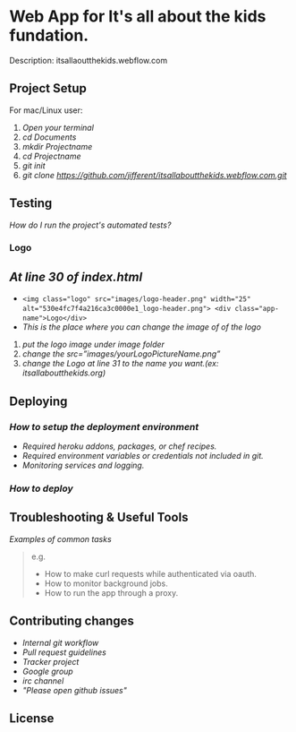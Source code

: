   
# Web App for It's all about the kids fundation.

Description: itsallaoutthekids.webflow.com

## Project Setup

For mac/Linux user:

1. _Open your terminal_
2. _cd Documents_
3. _mkdir Projectname_
4. _cd Projectname_
5. _git init_
6. _git clone https://github.com/jifferent/itsallaboutthekids.webflow.com.git_
## Testing

_How do I run the project's automated tests?_


### Logo
## _At line 30 of index.html_
- `<img class="logo" src="images/logo-header.png" width="25" alt="530e4fc7f4a216ca3c0000e1_logo-header.png">
          <div class="app-name">Logo</div>`
- _This is the place where you can change the image of of the logo_
1. _put the logo image under image folder_
2. _change the src=”images/yourLogoPictureName.png”_
3. _change the Logo at line 31 to the name you want.(ex: itsallaboutthekids.org)_


## Deploying

### _How to setup the deployment environment_

- _Required heroku addons, packages, or chef recipes._
- _Required environment variables or credentials not included in git._
- _Monitoring services and logging._

### _How to deploy_

## Troubleshooting & Useful Tools

_Examples of common tasks_

> e.g.
> 
> - How to make curl requests while authenticated via oauth.
> - How to monitor background jobs.
> - How to run the app through a proxy.

## Contributing changes

- _Internal git workflow_
- _Pull request guidelines_
- _Tracker project_
- _Google group_
- _irc channel_
- _"Please open github issues"_

## License
